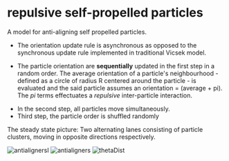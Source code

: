 # repulsive self-propelled particles
A model for anti-aligning self propelled particles. 
- The orientation update rule is asynchronous as opposed to the synchronous update rule implemented in traditional Vicsek model. 
* The particle orientation are **sequentially** updated in the first step in a random order. The average orientation of a particle's neighbourhood - defined as a circle of radius R centered around the particle - is evaluated and the said particle assumes an orientation = (average + pi). The *pi* terms effectuates a *repulsive* inter-particle interaction.
+ In the second step, all particles move simultaneously.
+ Third step, the particle order is shuffled randomly

The steady state picture:
  Two alternating lanes consisting of particle clusters, moving in opposite directions respectively.
  
![antialignersI](https://user-images.githubusercontent.com/103419553/211536292-5a4184bd-49ff-4389-aa71-d00d3d203d9f.png)
![antialigners](https://user-images.githubusercontent.com/103419553/211529382-aad67015-0c1c-46af-ba1a-b7a62d930ba8.png)
![thetaDist](https://user-images.githubusercontent.com/103419553/211529409-d5d69e85-4f68-4f91-badb-c51089e6561d.png)
